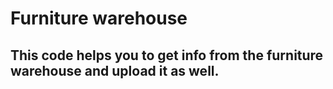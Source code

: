 # Furniture warehouse



## This code helps you to get info from the furniture warehouse and upload it as well.
